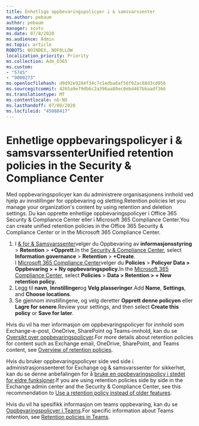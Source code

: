 ```yaml
---
title: Enhetlige oppbevaringspolicyer i & samsvarssenter
ms.author: pebaum
author: pebaum
manager: scotv
ms.date: 07/8/2020
ms.audience: Admin
ms.topic: article
ROBOTS: NOINDEX, NOFOLLOW
localization_priority: Priority
ms.collection: Adm_O365
ms.custom:
- "5745"
- "9000273"
ms.openlocfilehash: d9d92e9284f34c7c1edba6af56f02ac88d3cd956
ms.sourcegitcommit: 4265a9e79db6c2a396aa80ec0ebd467bbaadf366
ms.translationtype: MT
ms.contentlocale: nb-NO
ms.lasthandoff: 07/08/2020
ms.locfileid: "45088417"
---
```

# <a name="unified-retention-policies-in-the-security--compliance-center"></a><span data-ttu-id="60c26-102">Enhetlige oppbevaringspolicyer i & samsvarssenter</span><span class="sxs-lookup"><span data-stu-id="60c26-102">Unified retention policies in the Security & Compliance Center</span></span>

<span data-ttu-id="60c26-103">Med oppbevaringspolicyer kan du administrere organisasjonens innhold ved hjelp av innstillinger for oppbevaring og sletting.</span><span class="sxs-lookup"><span data-stu-id="60c26-103">Retention policies let you manage your organization's content by using retention and deletion settings.</span></span> <span data-ttu-id="60c26-104">Du kan opprette enhetlige oppbevaringspolicyer i Office 365 Security & Compliance Center eller i Microsoft 365 Compliance Center.</span><span class="sxs-lookup"><span data-stu-id="60c26-104">You can create unified retention policies in the Office 365 Security & Compliance Center or in the Microsoft 365 Compliance Center.</span></span> 

1. <span data-ttu-id="60c26-105">I [& for & Samsvarssenter](https://go.microsoft.com/fwlink/p/?linkid=2077143)velger du Oppbevaring av **informasjonsstyring**  >  **Retention**  >  **+Opprett**.</span><span class="sxs-lookup"><span data-stu-id="60c26-105">In the [Security & Compliance Center](https://go.microsoft.com/fwlink/p/?linkid=2077143), select **Information governance** > **Retention** > **+Create**.</span></span> <br/>
    <span data-ttu-id="60c26-106">I [Microsoft 365 Compliance Center](https://go.microsoft.com/fwlink/p/?linkid=2077149)velger du **Policies**  >  **Policyer Data > Oppbevaring > + Ny oppbevaringspolicy.**</span><span class="sxs-lookup"><span data-stu-id="60c26-106">In the [Microsoft 365 Compliance Center](https://go.microsoft.com/fwlink/p/?linkid=2077149), select **Policies** > **Data > Retention > + New retention policy.**</span></span>
2. <span data-ttu-id="60c26-107">Legg til **navn**, **Innstillinger**og **Velg plasseringer**.</span><span class="sxs-lookup"><span data-stu-id="60c26-107">Add **Name**, **Settings**, and **Choose locations**.</span></span>
3. <span data-ttu-id="60c26-108">Se gjennom innstillingene, og velg deretter **Opprett denne policyen** eller **Lagre for senere**.</span><span class="sxs-lookup"><span data-stu-id="60c26-108">Review your settings, and then select **Create this policy** or **Save for later**.</span></span>  
      
<span data-ttu-id="60c26-109">Hvis du vil ha mer informasjon om oppbevaringspolicyer for innhold som Exchange-e-post, OneDrive, SharePoint og Teams-innhold, kan du se [Oversikt over oppbevaringspolicyer](https://go.microsoft.com/fwlink/?linkid=2127785).</span><span class="sxs-lookup"><span data-stu-id="60c26-109">For more details about retention policies for content such as Exchange email, OneDrive, SharePoint, and Teams content, see [Overview of retention policies](https://go.microsoft.com/fwlink/?linkid=2127785).</span></span>  
    
<span data-ttu-id="60c26-110">Hvis du bruker oppbevaringspolicyer side ved side i administrasjonssenteret for Exchange og & samsvarssenter for sikkerhet, kan du se denne anbefalingen for å [bruke en oppbevaringspolicy i stedet for eldre funksjoner](https://docs.microsoft.com/microsoft-365/compliance/retention-policies?view=o365-worldwide#use-a-retention-policy-instead-of-older-features).</span><span class="sxs-lookup"><span data-stu-id="60c26-110">If you are using retention policies side by side in the Exchange admin center and the Security & Compliance Center, see this recommendation to [Use a retention policy instead of older features](https://docs.microsoft.com/microsoft-365/compliance/retention-policies?view=o365-worldwide#use-a-retention-policy-instead-of-older-features).</span></span>  
    
<span data-ttu-id="60c26-111">Hvis du vil ha spesifikk informasjon om teams oppbevaring, kan du se [Oppbevaringspolicyer i Teams](https://docs.microsoft.com/microsoftteams/retention-policies).</span><span class="sxs-lookup"><span data-stu-id="60c26-111">For specific information about Teams retention, see [Retention policies in Teams](https://docs.microsoft.com/microsoftteams/retention-policies).</span></span>